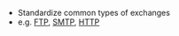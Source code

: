 - Standardize common types of exchanges
- e.g. [FTP](../FTP.md), [SMTP](../SMTP.md), [HTTP](../HTTP.md)
